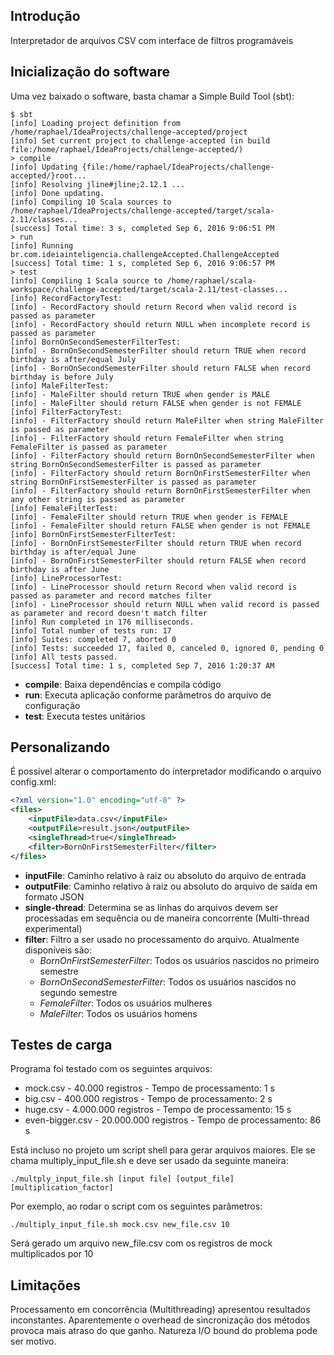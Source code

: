 ## Introdução

Interpretador de arquivos CSV com interface de filtros programáveis

## Inicialização do software

Uma vez baixado o software, basta chamar a Simple Build Tool (sbt):

```
$ sbt
[info] Loading project definition from /home/raphael/IdeaProjects/challenge-accepted/project
[info] Set current project to challenge-accepted (in build file:/home/raphael/IdeaProjects/challenge-accepted/)
> compile
[info] Updating {file:/home/raphael/IdeaProjects/challenge-accepted/}root...
[info] Resolving jline#jline;2.12.1 ...
[info] Done updating.
[info] Compiling 10 Scala sources to /home/raphael/IdeaProjects/challenge-accepted/target/scala-2.11/classes...
[success] Total time: 3 s, completed Sep 6, 2016 9:06:51 PM
> run
[info] Running br.com.ideiainteligencia.challengeAccepted.ChallengeAccepted
[success] Total time: 1 s, completed Sep 6, 2016 9:06:57 PM
> test
[info] Compiling 1 Scala source to /home/raphael/scala-workspace/challenge-accepted/target/scala-2.11/test-classes...
[info] RecordFactoryTest:
[info] - RecordFactory should return Record when valid record is passed as parameter
[info] - RecordFactory should return NULL when incomplete record is passed as parameter
[info] BornOnSecondSemesterFilterTest:
[info] - BornOnSecondSemesterFilter should return TRUE when record birthday is after/equal July
[info] - BornOnSecondSemesterFilter should return FALSE when record birthday is before July
[info] MaleFilterTest:
[info] - MaleFilter should return TRUE when gender is MALE
[info] - MaleFilter should return FALSE when gender is not FEMALE
[info] FilterFactoryTest:
[info] - FilterFactory should return MaleFilter when string MaleFilter is passed as parameter
[info] - FilterFactory should return FemaleFilter when string FemaleFilter is passed as parameter
[info] - FilterFactory should return BornOnSecondSemesterFilter when string BornOnSecondSemesterFilter is passed as parameter
[info] - FilterFactory should return BornOnFirstSemesterFilter when string BornOnFirstSemesterFilter is passed as parameter
[info] - FilterFactory should return BornOnFirstSemesterFilter when any other string is passed as parameter
[info] FemaleFilterTest:
[info] - FemaleFilter should return TRUE when gender is FEMALE
[info] - FemaleFilter should return FALSE when gender is not FEMALE
[info] BornOnFirstSemesterFilterTest:
[info] - BornOnFirstSemesterFilter should return TRUE when record birthday is after/equal June
[info] - BornOnFirstSemesterFilter should return FALSE when record birthday is after June
[info] LineProcessorTest:
[info] - LineProcessor should return Record when valid record is passed as parameter and record matches filter
[info] - LineProcessor should return NULL when valid record is passed as parameter and record doesn't match filter
[info] Run completed in 176 milliseconds.
[info] Total number of tests run: 17
[info] Suites: completed 7, aborted 0
[info] Tests: succeeded 17, failed 0, canceled 0, ignored 0, pending 0
[info] All tests passed.
[success] Total time: 1 s, completed Sep 7, 2016 1:20:37 AM
```

* **compile**: Baixa dependências e compila código
* **run**: Executa aplicação conforme parâmetros do arquivo de configuração
* **test**: Executa testes unitários

## Personalizando

É possível alterar o comportamento do interpretador modificando o arquivo config.xml:

```xml
<?xml version="1.0" encoding="utf-8" ?>
<files>
    <inputFile>data.csv</inputFile>
    <outputFile>result.json</outputFile>
    <singleThread>true</singleThread>
    <filter>BornOnFirstSemesterFilter</filter>
</files>
```

* **inputFile**: Caminho relativo à raiz ou absoluto do arquivo de entrada
* **outputFile**: Caminho relativo à raiz ou absoluto do arquivo de saída em formato JSON
* **single-thread**: Determina se as linhas do arquivos devem ser processadas em sequência ou de maneira concorrente (Multi-thread experimental)
* **filter**: Filtro a ser usado no processamento do arquivo. Atualmente disponíveis são:
  * *BornOnFirstSemesterFilter*: Todos os usuários nascidos no primeiro semestre
  * *BornOnSecondSemesterFilter*: Todos os usuários nascidos no segundo semestre
  * *FemaleFilter*: Todos os usuários mulheres
  * *MaleFilter*: Todos os usuários homens

## Testes de carga

Programa foi testado com os seguintes arquivos:
* mock.csv - 40.000 registros - Tempo de processamento: 1 s
* big.csv - 400.000 registros - Tempo de processamento: 2 s
* huge.csv - 4.000.000 registros - Tempo de processamento: 15 s
* even-bigger.csv - 20.000.000 registros - Tempo de processamento: 86 s

Está incluso no projeto um script shell para gerar arquivos maiores. Ele se chama multiply_input_file.sh e deve ser usado da seguinte maneira:

```
./multply_input_file.sh [input file] [output_file] [multiplication_factor]
```

Por exemplo, ao rodar o script com os seguintes parâmetros:
```
./multiply_input_file.sh mock.csv new_file.csv 10
```

Será gerado um arquivo new_file.csv com os registros de mock multiplicados por 10

## Limitações 

Processamento em concorrência (Multithreading) apresentou resultados inconstantes. Aparentemente o overhead de sincronização dos métodos provoca 
mais atraso do que ganho. Natureza I/O bound do problema pode ser motivo.
